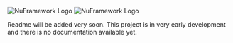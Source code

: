 ![NuFramework Logo](https://i.imgur.com/A6cJTML.png#gh-dark-mode-only)
![NuFramework Logo](https://i.imgur.com/w28WreB.png#gh-light-mode-only)

Readme will be added very soon. This project is in very early development and there is no documentation available yet.
